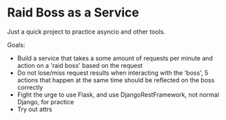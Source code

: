# Raid Boss as a Service

Just a quick project to practice asyncio and other tools. 

Goals:
- Build a service that takes a some amount of requests per minute and action on a 'raid boss' based on the request
- Do not lose/miss request results when interacting with the 'boss', 5 actions that happen at the same time should be reflected on the boss correctly
- Fight the urge to use Flask, and use DjangoRestFramework, not normal Django, for practice
- Try out attrs



